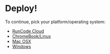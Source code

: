 # Deploy!

To continue, pick your platform/operating system:
* [RunCode Cloud](../runcode/deploy/README.md)
* [ChromeBook/Linux](../linux/deploy/README.md)
* [Mac OSX](../macosx/deploy/README.md)
* [Windows](../windows/deploy/README.md)